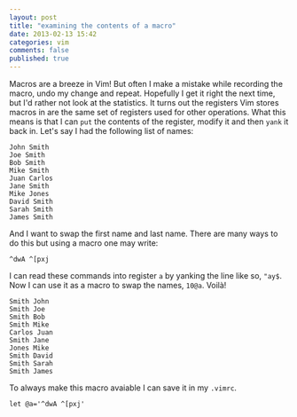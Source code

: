 ```yaml
---
layout: post
title: "examining the contents of a macro"
date: 2013-02-13 15:42
categories: vim
comments: false
published: true
---
```


Macros are a breeze in Vim! But often I make a mistake while recording the macro, undo my change and repeat. Hopefully I get it right the next time, but I'd rather not look at the statistics. It turns out the registers Vim stores macros in are the same set of registers used for other operations. What this means is that I can `put` the contents of the register, modify it and then `yank` it back in. Let's say I had the following list of names:

```
John Smith
Joe Smith
Bob Smith
Mike Smith
Juan Carlos
Jane Smith
Mike Jones
David Smith
Sarah Smith
James Smith
```
And I want to swap the first name and last name. There are many ways to do this but using a macro one may write:

``` vim
^dwA ^[pxj
```

I can read these commands into register `a` by yanking the line like so, `"ay$`. Now I can use it as a macro to swap the names, `10@a`. Voilà!

```
Smith John
Smith Joe
Smith Bob
Smith Mike
Carlos Juan
Smith Jane
Jones Mike
Smith David
Smith Sarah
Smith James
```

To always make this macro avaiable I can save it in my `.vimrc`.

``` vim
let @a='^dwA ^[pxj'
```
